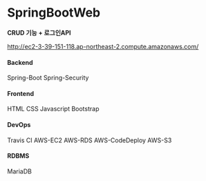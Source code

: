 # SpringBootWeb

**CRUD 기능 + 로그인API**

http://ec2-3-39-151-118.ap-northeast-2.compute.amazonaws.com/

#### Backend

Spring-Boot
Spring-Security
<br>

#### Frontend

HTML CSS Javascript
Bootstrap
<br>

#### DevOps

Travis CI
AWS-EC2
AWS-RDS
AWS-CodeDeploy
AWS-S3
<br>

#### RDBMS

MariaDB
